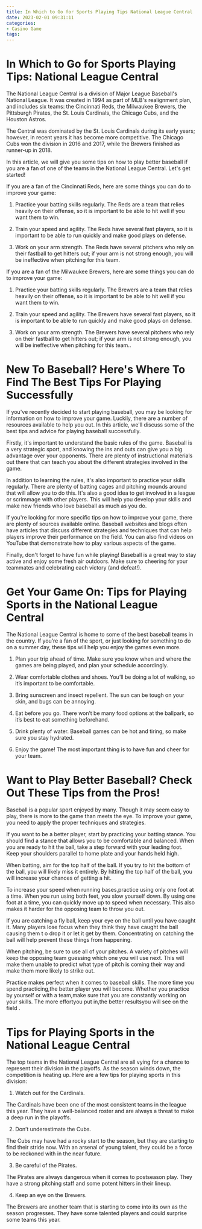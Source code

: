```yaml
---
title: In Which to Go for Sports Playing Tips National League Central
date: 2023-02-01 09:31:11
categories:
- Casino Game
tags:
---
```



#  In Which to Go for Sports Playing Tips: National League Central

The National League Central is a division of Major League Baseball's National League. It was created in 1994 as part of MLB's realignment plan, and includes six teams: the Cincinnati Reds, the Milwaukee Brewers, the Pittsburgh Pirates, the St. Louis Cardinals, the Chicago Cubs, and the Houston Astros.

The Central was dominated by the St. Louis Cardinals during its early years; however, in recent years it has become more competitive. The Chicago Cubs won the division in 2016 and 2017, while the Brewers finished as runner-up in 2018.

In this article, we will give you some tips on how to play better baseball if you are a fan of one of the teams in the National League Central. Let's get started!

If you are a fan of the Cincinnati Reds, here are some things you can do to improve your game:

1. Practice your batting skills regularly. The Reds are a team that relies heavily on their offense, so it is important to be able to hit well if you want them to win.

2. Train your speed and agility. The Reds have several fast players, so it is important to be able to run quickly and make good plays on defense.

3. Work on your arm strength. The Reds have several pitchers who rely on their fastball to get hitters out; if your arm is not strong enough, you will be ineffective when pitching for this team.

If you are a fan of the Milwaukee Brewers, here are some things you can do to improve your game:

1. Practice your batting skills regularly. The Brewers are a team that relies heavily on their offense, so it is important to be able to hit well if you want them to win.

2. Train your speed and agility. The Brewers have several fast players, so it is important to be able to run quickly and make good plays on defense.

3. Work on your arm strength. The Brewers have several pitchers who rely on their fastball to get hitters out; if your arm is not strong enough, you will be ineffective when pitching for this team..

#  New To Baseball? Here's Where To Find The Best Tips For Playing Successfully 

If you've recently decided to start playing baseball, you may be looking for information on how to improve your game. Luckily, there are a number of resources available to help you out. In this article, we'll discuss some of the best tips and advice for playing baseball successfully.

 Firstly, it's important to understand the basic rules of the game. Baseball is a very strategic sport, and knowing the ins and outs can give you a big advantage over your opponents. There are plenty of instructional materials out there that can teach you about the different strategies involved in the game.

In addition to learning the rules, it's also important to practice your skills regularly. There are plenty of batting cages and pitching mounds around that will allow you to do this. It's also a good idea to get involved in a league or scrimmage with other players. This will help you develop your skills and make new friends who love baseball as much as you do.

If you're looking for more specific tips on how to improve your game, there are plenty of sources available online. Baseball websites and blogs often have articles that discuss different strategies and techniques that can help players improve their performance on the field. You can also find videos on YouTube that demonstrate how to play various aspects of the game.

Finally, don't forget to have fun while playing! Baseball is a great way to stay active and enjoy some fresh air outdoors. Make sure to cheering for your teammates and celebrating each victory (and defeat!).

#  Get Your Game On: Tips for Playing Sports in the National League Central

The National League Central is home to some of the best baseball teams in the country. If you’re a fan of the sport, or just looking for something to do on a summer day, these tips will help you enjoy the games even more.

1. Plan your trip ahead of time. Make sure you know when and where the games are being played, and plan your schedule accordingly.

2. Wear comfortable clothes and shoes. You’ll be doing a lot of walking, so it’s important to be comfortable.

3. Bring sunscreen and insect repellent. The sun can be tough on your skin, and bugs can be annoying.

4. Eat before you go. There won’t be many food options at the ballpark, so it’s best to eat something beforehand.

5. Drink plenty of water. Baseball games can be hot and tiring, so make sure you stay hydrated.

6. Enjoy the game! The most important thing is to have fun and cheer for your team.

#  Want to Play Better Baseball? Check Out These Tips from the Pros!

Baseball is a popular sport enjoyed by many. Though it may seem easy to play, there is more to the game than meets the eye. To improve your game, you need to apply the proper techniques and strategies.

If you want to be a better player, start by practicing your batting stance. You should find a stance that allows you to be comfortable and balanced. When you are ready to hit the ball, take a step forward with your leading foot. Keep your shoulders parallel to home plate and your hands held high.

When batting, aim for the top half of the ball. If you try to hit the bottom of the ball, you will likely miss it entirely. By hitting the top half of the ball, you will increase your chances of getting a hit.

To increase your speed when running bases,practice using only one foot at a time. When you run using both feet, you slow yourself down. By using one foot at a time, you can quickly move up to speed when necessary. This also makes it harder for the opposing team to throw you out.

If you are catching a fly ball, keep your eye on the ball until you have caught it. Many players lose focus when they think they have caught the ball causing them t o drop it or let it get by them. Concentrating on catching the ball will help prevent these things from happening.

When pitching, be sure to use all of your pitches. A variety of pitches will keep the opposing team guessing which one you will use next. This will make them unable to predict what type of pitch is coming their way and make them more likely to strike out.

 Practice makes perfect when it comes to baseball skills. The more time you spend practicing,the better player you will become. Whether you practice by yourself or with a team,make sure that you are constantly working on your skills. The more effortyou put in,the better resultsyou will see on the field .

#  Tips for Playing Sports in the National League Central

The top teams in the National League Central are all vying for a chance to represent their division in the playoffs. As the season winds down, the competition is heating up. Here are a few tips for playing sports in this division:

1. Watch out for the Cardinals.

The Cardinals have been one of the most consistent teams in the league this year. They have a well-balanced roster and are always a threat to make a deep run in the playoffs.

2. Don’t underestimate the Cubs.

The Cubs may have had a rocky start to the season, but they are starting to find their stride now. With an arsenal of young talent, they could be a force to be reckoned with in the near future.

3. Be careful of the Pirates.

The Pirates are always dangerous when it comes to postseason play. They have a strong pitching staff and some potent hitters in their lineup.

4. Keep an eye on the Brewers.

The Brewers are another team that is starting to come into its own as the season progresses. They have some talented players and could surprise some teams this year.